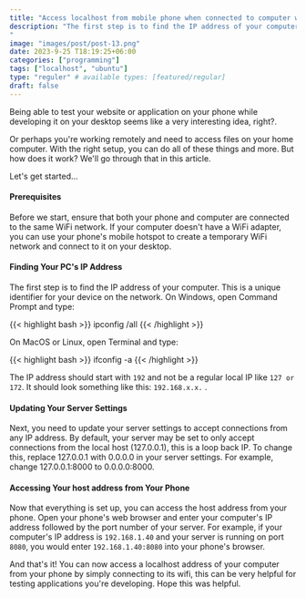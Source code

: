 ```yaml
---
title: "Access localhost from mobile phone when connected to computer wifi"
description: "The first step is to find the IP address of your computer. This is a unique identifier for your device on the network. On Windows, open Command Prompt and type:
"
image: "images/post/post-13.png"
date: 2023-9-25 T18:19:25+06:00
categories: ["programming"]
tags: ["localhost", "ubuntu"]
type: "reguler" # available types: [featured/regular]
draft: false
---
```


Being able to test your website or application on your phone while developing it on your desktop seems like a very interesting idea, right?. 

Or perhaps you're working remotely and need to access files on your home computer. 
With the right setup, you can do all of these things and more. But how does it work? We'll go through that in this article.

Let's get started...

#### Prerequisites
Before we start, ensure that both your phone and computer are connected to the same WiFi network. If your computer doesn't have a WiFi adapter, you can use your phone's mobile hotspot to create a temporary WiFi network and connect to it on your desktop.

#### Finding Your PC's IP Address
The first step is to find the IP address of your computer. This is a unique identifier for your device on the network. On Windows, open Command Prompt and type:

{{< highlight bash >}}
ipconfig /all
{{< /highlight >}}

On MacOS or Linux, open Terminal and type:

{{< highlight bash >}}
ifconfig -a
{{< /highlight >}}

The IP address should start with `192` and not be a regular local IP like `127 or 172`. It should look something like this: `192.168.x.x.` .

#### Updating Your Server Settings
Next, you need to update your server settings to accept connections from any IP address. By default, your server may be set to only accept connections from the local host (127.0.0.1), this is a loop back IP. To change this, replace 127.0.0.1 with 0.0.0.0 in your server settings. For example, change 127.0.0.1:8000 to 0.0.0.0:8000.

#### Accessing Your host address from Your Phone
Now that everything is set up, you can access the host address from your phone. Open your phone's web browser and enter your computer's IP address followed by the port number of your server. For example, if your computer's IP address is `192.168.1.40` and your server is running on port `8080`, you would enter `192.168.1.40:8080` into your phone's browser.

And that's it! You can now access a localhost address of your computer from your phone by simply connecting to its wifi, this can be very helpful for testing applications you're developing. Hope this was helpful.